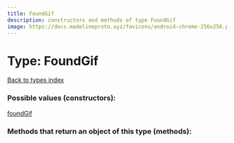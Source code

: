 ```yaml
---
title: FoundGif
description: constructors and methods of type FoundGif
image: https://docs.madelineproto.xyz/favicons/android-chrome-256x256.png
---
```

# Type: FoundGif  
[Back to types index](index.md)



### Possible values (constructors):

[foundGif](../constructors/foundGif.md)  



### Methods that return an object of this type (methods):



